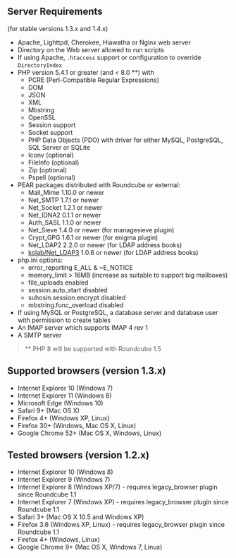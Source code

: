 ## Server Requirements

(for stable versions 1.3.x and 1.4.x)

 * Apache, Lighttpd, Cherokee, Hiawatha or Nginx web server
 * Directory on the Web server allowed to run scripts
 * If using Apache, `.htaccess` support or configuration to override `DirectoryIndex`
 * PHP version 5.4.1 or greater (and < 8.0 **) with
    * PCRE (Perl-Compatible Regular Expressions)
    * DOM
    * JSON
    * XML
    * Mbstring
    * OpenSSL
    * Session support
    * Socket support
    * PHP Data Objects (PDO) with driver for either MySQL, PostgreSQL, SQL Server or SQLite
    * Iconv (optional)
    * FileInfo (optional)
    * Zip (optional)
    * Pspell (optional)
 * PEAR packages distributed with Roundcube or external:
   * Mail_Mime 1.10.0 or newer
   * Net_SMTP 1.7.1 or newer
   * Net_Socket 1.2.1 or newer
   * Net_IDNA2 0.1.1 or newer
   * Auth_SASL 1.1.0 or newer
   * Net_Sieve 1.4.0 or newer (for managesieve plugin)
   * Crypt_GPG 1.6.1 or newer (for enigma plugin)
   * Net_LDAP2 2.2.0 or newer (for LDAP address books)
   * [kolab/Net_LDAP3](https://git.kolab.org/diffusion/PNL/php-net_ldap.git) 1.0.6 or newer (for LDAP address books)
 * php.ini options:
    * error_reporting E_ALL & ~E_NOTICE
    * memory_limit > 16MB (increase as suitable to support big mailboxes)
    * file_uploads enabled
    * session.auto_start disabled
    * suhosin.session.encrypt disabled
    * mbstring.func_overload disabled
 * If using MySQL or PostgreSQL, a database server and database user with permission to create tables
 * An IMAP server which supports IMAP 4 rev 1
 * A SMTP server

> ** PHP 8 will be supported with Roundcube 1.5

## Supported browsers (version 1.3.x)

 * Internet Explorer 10 (Windows 7)
 * Internet Explorer 11 (Windows 8)
 * Microsoft Edge (Windows 10)
 * Safari 9+ (Mac OS X)
 * Firefox 4+ (Windows XP, Linux)
 * Firefox 30+ (Windows, Mac OS X, Linux)
 * Google Chrome 52+ (Mac OS X, Windows, Linux)


## Tested browsers (version 1.2.x)

 * Internet Explorer 10 (Windows 8)
 * Internet Explorer 9 (Windows 7)
 * Internet Explorer 8 (Windows XP/7) - requires legacy_browser plugin since Roundcube 1.1
 * Internet Explorer 7 (Windows XP) - requires legacy_browser plugin since Roundcube 1.1
 * Safari 3+ (Mac OS X 10.5 and Windows XP)
 * Firefox 3.6 (Windows XP, Linux) - requires legacy_browser plugin since Roundcube 1.1
 * Firefox 4+ (Windows, Linux)
 * Google Chrome 9+ (Mac OS X, Windows 7, Linux)
